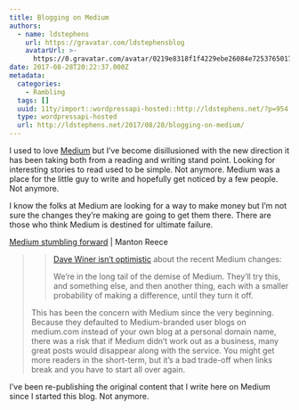 ```yaml
---
title: Blogging on Medium
authors:
  - name: ldstephens
    url: https://gravatar.com/ldstephensblog
    avatarUrl: >-
      https://0.gravatar.com/avatar/0219e8318f1f4229ebe26084e7253765017f43ca0c631be37dc6d0b8ad6e40a4?s=96&d=identicon&r=G
date: 2017-08-28T20:22:37.000Z
metadata:
  categories:
    - Rambling
  tags: []
  uuid: 11ty/import::wordpressapi-hosted::http://ldstephens.net/?p=954
  type: wordpressapi-hosted
  url: http://ldstephens.net/2017/08/28/blogging-on-medium/
---
```

I used to love [Medium](https://medium.com/) but I’ve become disillusioned with the new direction it has been taking both from a reading and writing stand point. Looking for interesting stories to read used to be simple. Not anymore. Medium was a place for the little guy to write and hopefully get noticed by a few people. Not anymore.

I know the folks at Medium are looking for a way to make money but I’m not sure the changes they’re making are going to get them there. There are those who think Medium is destined for ultimate failure.

[Medium stumbling forward](http://www.manton.org/2017/08/medium-stumbling-forward.html) | Manton Reece

> > [Dave Winer isn’t optimistic](http://scripting.com/2017/08/24.html#a112323) about the recent Medium changes:
> > 
> > We’re in the long tail of the demise of Medium. They’ll try this, and something else, and then another thing, each with a smaller probability of making a difference, until they turn it off.
> 
> This has been the concern with Medium since the very beginning. Because they defaulted to Medium-branded user blogs on medium.com instead of your own blog at a personal domain name, there was a risk that if Medium didn’t work out as a business, many great posts would disappear along with the service. You might get more readers in the short-term, but it’s a bad trade-off when links break and you have to start all over again.

I’ve been re-publishing the original content that I write here on Medium since I started this blog. Not anymore.